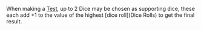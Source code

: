 When making a [Test](Tests), up to 2 Dice may be chosen as supporting dice, these each add +1 to the value of the highest [dice roll](Dice Rolls) to get the final result.